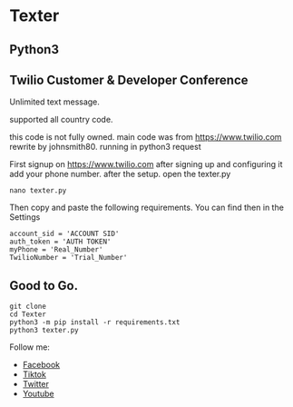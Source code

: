 # Texter

## Python3

## Twilio Customer & Developer Conference

Unlimited text message.

supported all country code.

this code is not fully owned. main code was from
https://www.twilio.com rewrite by johnsmith80. running
in python3 request

First signup on https://www.twilio.com after signing up and configuring it
add your phone number. after the setup. open the texter.py 

	nano texter.py

Then copy and paste the following requirements. You can find then in the Settings

	account_sid = 'ACCOUNT SID'
  	auth_token = 'AUTH TOKEN'
  	myPhone = 'Real_Number'
  	TwilioNumber = 'Trial_Number'

## Good to Go.

	git clone
	cd Texter
	python3 -m pip install -r requirements.txt
	python3 texter.py

Follow me:
+ [Facebook](https://web.facebook.com/h4ckitnow)
+ [Tiktok](https://www.tiktok.com/@johnsmith0911)
+ [Twitter](https://twitter.com/John44233759)
+ [Youtube](https://www.youtube.com/channel/UCV5gF3dWxUOFoGA7P9NGviQ)
